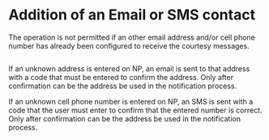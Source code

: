 # Addition of an Email or SMS contact

The operation is not permitted if an other email address and/or cell phone number has already been configured to receive the courtesy messages.

<figure><img src="../../../../.gitbook/assets/image (29).png" alt=""><figcaption></figcaption></figure>

If an unknown address is entered on NP, an email is sent to that address with a code that must be entered to confirm the address. Only after confirmation can be the address be used in the notification process.

If an unknown cell phone number is entered on NP, an SMS is sent with a code that the user must enter to confirm that the entered number is correct. Only after confirmation can be the address be used in the notification process.